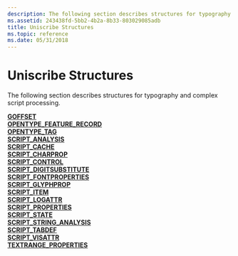```yaml
---
description: The following section describes structures for typography and complex script processing.
ms.assetid: 243438fd-5bb2-4b2a-8b33-803029085adb
title: Uniscribe Structures
ms.topic: reference
ms.date: 05/31/2018
---
```


# Uniscribe Structures

The following section describes structures for typography and complex script processing.

<dl>

[**GOFFSET**](/windows/win32/api/usp10/ns-usp10-goffset)  
[**OPENTYPE\_FEATURE\_RECORD**](/windows/desktop/api/Usp10/ns-usp10-opentype_feature_record)  
[**OPENTYPE\_TAG**](opentype-tag.md)  
[**SCRIPT\_ANALYSIS**](/windows/win32/api/usp10/ns-usp10-script_analysis)  
[**SCRIPT\_CACHE**](script-cache.md)  
[**SCRIPT\_CHARPROP**](/windows/desktop/api/Usp10/ns-usp10-script_charprop)  
[**SCRIPT\_CONTROL**](/windows/win32/api/usp10/ns-usp10-script_control)  
[**SCRIPT\_DIGITSUBSTITUTE**](/windows/win32/api/usp10/ns-usp10-script_digitsubstitute)  
[**SCRIPT\_FONTPROPERTIES**](/windows/desktop/api/Usp10/ns-usp10-script_fontproperties)  
[**SCRIPT\_GLYPHPROP**](/windows/desktop/api/Usp10/ns-usp10-script_glyphprop)  
[**SCRIPT\_ITEM**](/windows/win32/api/usp10/ns-usp10-script_item)  
[**SCRIPT\_LOGATTR**](/windows/win32/api/usp10/ns-usp10-script_logattr)  
[**SCRIPT\_PROPERTIES**](/windows/desktop/api/Usp10/ns-usp10-script_properties)  
[**SCRIPT\_STATE**](/windows/win32/api/usp10/ns-usp10-script_state)  
[**SCRIPT\_STRING\_ANALYSIS**](script-string-analysis.md)  
[**SCRIPT\_TABDEF**](/windows/win32/api/usp10/ns-usp10-script_tabdef)  
[**SCRIPT\_VISATTR**](/windows/win32/api/usp10/ns-usp10-script_visattr)  
[**TEXTRANGE\_PROPERTIES**](/windows/desktop/api/Usp10/ns-usp10-textrange_properties)  
</dl>

 

 



